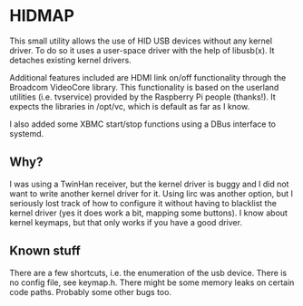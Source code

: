 HIDMAP
================================

This small utility allows the use of HID USB devices without any kernel driver. To do so it uses a user-space driver with the help of libusb(x). It detaches existing kernel drivers.

Additional features included are HDMI link on/off functionality through the Broadcom VideoCore library. This functionality is based on the userland utilities (i.e. tvservice) provided by the Raspberry Pi people (thanks!). It expects the libraries in /opt/vc, which is default as far as I know.

I also added some XBMC start/stop functions using a DBus interface to systemd.

Why?
----

I was using a TwinHan receiver, but the kernel driver is buggy and I did not want to write another kernel driver for it. Using lirc was another option, but I seriously lost track of how to configure it without having to blacklist the kernel driver (yes it does work a bit, mapping some buttons). I know about kernel keymaps, but that only works if you have a good driver.


Known stuff
-----------

There are a few shortcuts, i.e. the enumeration of the usb device. There is no config file, see keymap.h. There might be some memory leaks on certain code paths. Probably some other bugs too.
